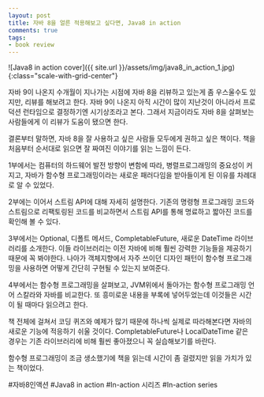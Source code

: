 ```yaml
---
layout: post
title: 자바 8을 얼른 적용해보고 싶다면, Java8 in action
comments: true
tags:
- book review
---
```


![Java8 in action cover]({{ site.url }}/assets/img/java8_in_action_1.jpg){:class="scale-with-grid-center"}

자바 9이 나온지 수개월이 지나가는 시점에 자바 8을 리뷰하고 있는게 좀 우스울수도 있지만, 리뷰를 해보려고 한다. 자바 9이 나온지 아직 시간이 많이 지난것이 아니라서 프로덕션 런타임으로 결정하기엔 시기상조라고 본다. 그래서 지금이라도 자바 8을 살펴보는 사람들에게 이 리뷰가 도움이 됐으면 한다.  

결론부터 말하면, 자바 8을 잘 사용하고 싶은 사람들 모두에게 권하고 싶은 책이다. 책을 처음부터 순서대로 읽으면 잘 짜여진 이야기를 읽는 느낌이 든다.  

1부에서는 컴퓨터의 하드웨어 발전 방향이 변함에 따라, 병렬프로그래밍의 중요성이 커지고, 자바가 함수형 프로그래밍이라는 새로운 패러다임을 받아들이게 된 이유를 차례대로 알 수 있었다.  

2부에는 이어서 스트림 API에 대해 자세히 설명한다. 기존의 명령형 프로그래밍 코드와 스트림으로 리팩토링된 코드를 비교하면서 스트림 API를 통해 명료하고 짧아진 코드를 확인해 볼 수 있다.  

3부에서는 Optional, 디폴트 메서드, CompletableFuture, 새로운 DateTime 라이브러리를 소개한다. 이들 라이브러리는 이전 자바에 비해 훨씬 강력한 기능들을 제공하기 때문에 꼭 봐야한다. 나아가 객체지향에서 자주 쓰이던 디자인 패턴이 함수형 프로그래밍을 사용하면 어떻게 간단히 구현될 수 있는지 보여준다.  

4부에서는 함수형 프로그래밍을 살펴보고, JVM위에서 돌아가는 함수형 프로그래밍 언어 스칼라와 자바를 비교한다. 또 흥미로운 내용을 부록에 넣어두었는데 이것들은 시간이 될 때마다 읽으려고 한다.  

책 전체에 걸쳐서 코딩 퀴즈와 예제가 많기 때문에 하나씩 실제로 따라해본다면 자바의 새로운 기능에 적응하기 쉬울 것이다. CompletableFuture나 LocalDateTime 같은 경우는 기존 라이브러리에 비해 훨씬 좋아졌으니 꼭 실습해보기를 바란다.  

함수형 프로그래밍이 조금 생소했기에 책을 읽는데 시간이 좀 걸렸지만 읽을 가치가 있는 책이었다.

#자바8인액션 #Java8 in action #In-action 시리즈 #In-action series
